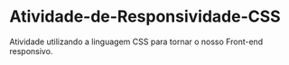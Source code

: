 # Atividade-de-Responsividade-CSS
Atividade utilizando a linguagem CSS para tornar o nosso Front-end responsivo.

